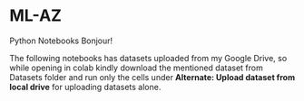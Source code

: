 # ML-AZ
Python Notebooks
Bonjour! 

  The following notebooks has datasets uploaded from my Google Drive,
so while opening in colab kindly download the mentioned dataset from 
Datasets folder and run only the cells under **Alternate: Upload dataset from local drive**
for uploading datasets alone.

